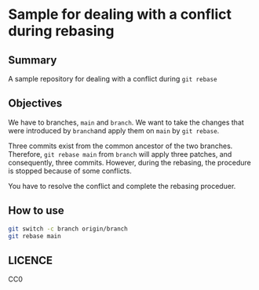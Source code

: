 # Sample for dealing with a conflict during rebasing

## Summary

A sample repository for dealing with a conflict during `git rebase`

## Objectives

We have to branches, `main` and `branch`. We want to take the changes that were introduced by `branch`and apply them on `main` by `git rebase`.

Three commits exist from the common ancestor of the two branches. Therefore, `git rebase main` from `branch` will apply three patches, and consequently, three commits. However, during the rebasing, the procedure is stopped because of some conflicts.

You have to resolve the conflict and complete the rebasing proceduer.

## How to use

```sh
git switch -c branch origin/branch
git rebase main
```

## LICENCE

CC0
